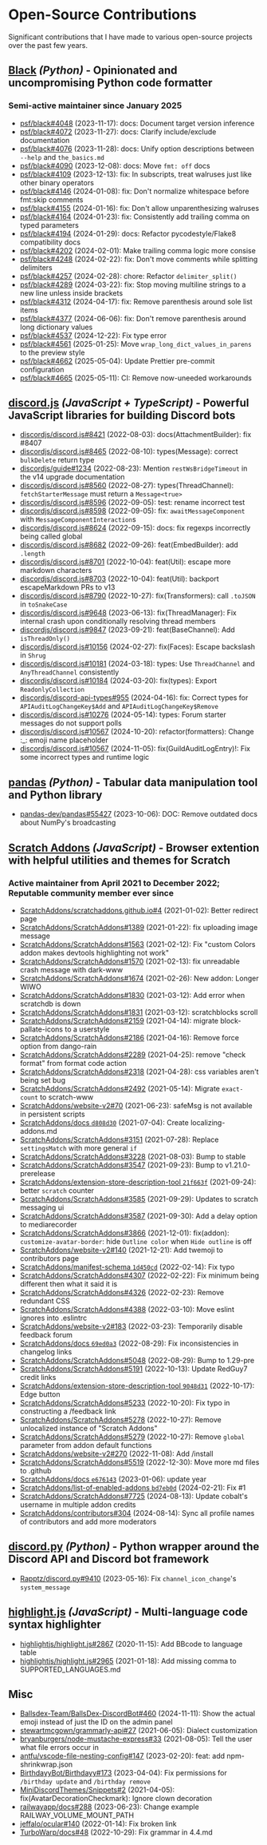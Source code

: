 # Open-Source Contributions

Significant contributions that I have made to various open-source projects over the past few years.

## [Black](https://black.readthedocs.io/en/stable/) *(Python)* - Opinionated and uncompromising Python code formatter

### Semi-active maintainer since January 2025

-   [psf/black#4048](https://github.com/psf/black/pull/4048) (2023-11-17): docs: Document target version inference
-   [psf/black#4072](https://github.com/psf/black/pull/4072) (2023-11-27): docs: Clarify include/exclude documentation
-   [psf/black#4076](https://github.com/psf/black/pull/4076) (2023-11-28): docs: Unify option descriptions between `--help` and `the_basics.md`
-   [psf/black#4090](https://github.com/psf/black/pull/4090) (2023-12-08): docs: Move `fmt: off` docs
-   [psf/black#4109](https://github.com/psf/black/pull/4109) (2023-12-13): fix: In subscripts, treat walruses just like other binary operators
-   [psf/black#4146](https://github.com/psf/black/pull/4146) (2024-01-08): fix: Don't normalize whitespace before fmt:skip comments
-   [psf/black#4155](https://github.com/psf/black/pull/4155) (2024-01-16): fix: Don't allow unparenthesizing walruses
-   [psf/black#4164](https://github.com/psf/black/pull/4164) (2024-01-23): fix: Consistently add trailing comma on typed parameters
-   [psf/black#4194](https://github.com/psf/black/pull/4194) (2024-01-29): docs: Refactor pycodestyle/Flake8 compatibility docs
-   [psf/black#4202](https://github.com/psf/black/pull/4202) (2024-02-01): Make trailing comma logic more consise
-   [psf/black#4248](https://github.com/psf/black/pull/4248) (2024-02-22): fix: Don't move comments while splitting delimiters
-   [psf/black#4257](https://github.com/psf/black/pull/4257) (2024-02-28): chore: Refactor `delimiter_split()`
-   [psf/black#4289](https://github.com/psf/black/pull/4289) (2024-03-22): fix: Stop moving multiline strings to a new line unless inside brackets
-   [psf/black#4312](https://github.com/psf/black/pull/4312) (2024-04-17): fix: Remove parenthesis around sole list items
-   [psf/black#4377](https://github.com/psf/black/pull/4377) (2024-06-06): fix: Don't remove parenthesis around long dictionary values
-   [psf/black#4537](https://github.com/psf/black/pull/4537) (2024-12-22): Fix type error
-   [psf/black#4561](https://github.com/psf/black/pull/4561) (2025-01-25): Move `wrap_long_dict_values_in_parens` to the preview style
-   [psf/black#4662](https://github.com/psf/black/pull/4662) (2025-05-04): Update Prettier pre-commit configuration
-   [psf/black#4665](https://github.com/psf/black/pull/4665) (2025-05-11): CI: Remove now-uneeded workarounds

## [discord.js](https://discord.js.org/) *(JavaScript + TypeScript)* - Powerful JavaScript libraries for building Discord bots

-   [discordjs/discord.js#8421](https://github.com/discordjs/discord.js/pull/8421) (2022-08-03): docs(AttachmentBuilder): fix #8407
-   [discordjs/discord.js#8465](https://github.com/discordjs/discord.js/pull/8465) (2022-08-10): types(Message): correct `bulkDelete` return type
-   [discordjs/guide#1234](https://github.com/discordjs/guide/pull/1234) (2022-08-23): Mention `restWsBridgeTimeout` in the v14 upgrade documentation
-   [discordjs/discord.js#8560](https://github.com/discordjs/discord.js/pull/8560) (2022-08-27): types(ThreadChannel): `fetchStarterMessage` must return a `Message<true>`
-   [discordjs/discord.js#8596](https://github.com/discordjs/discord.js/pull/8596) (2022-09-05): test: rename incorrect test
-   [discordjs/discord.js#8598](https://github.com/discordjs/discord.js/pull/8598) (2022-09-05): fix: `awaitMessageComponent` with `MessageComponentInteraction`s
-   [discordjs/discord.js#8624](https://github.com/discordjs/discord.js/pull/8624) (2022-09-15): docs: fix regexps incorrectly being called global
-   [discordjs/discord.js#8682](https://github.com/discordjs/discord.js/pull/8682) (2022-09-26): feat(EmbedBuilder): add `.length`
-   [discordjs/discord.js#8701](https://github.com/discordjs/discord.js/pull/8701) (2022-10-04): feat(Util): escape more markdown characters
-   [discordjs/discord.js#8703](https://github.com/discordjs/discord.js/pull/8703) (2022-10-04): feat(Util): backport escapeMarkdown PRs to v13
-   [discordjs/discord.js#8790](https://github.com/discordjs/discord.js/pull/8790) (2022-10-27): fix(Transformers): call `.toJSON` in `toSnakeCase`
-   [discordjs/discord.js#9648](https://github.com/discordjs/discord.js/pull/9648) (2023-06-13): fix(ThreadManager): Fix internal crash upon conditionally resolving thread members
-   [discordjs/discord.js#9847](https://github.com/discordjs/discord.js/pull/9847) (2023-09-21): feat(BaseChannel): Add `isThreadOnly()`
-   [discordjs/discord.js#10156](https://github.com/discordjs/discord.js/pull/10156) (2024-02-27): fix(Faces): Escape backslash in `Shrug`
-   [discordjs/discord.js#10181](https://github.com/discordjs/discord.js/pull/10181) (2024-03-18): types: Use `ThreadChannel` and `AnyThreadChannel` consistently
-   [discordjs/discord.js#10184](https://github.com/discordjs/discord.js/pull/10184) (2024-03-20): fix(types): Export `ReadonlyCollection`
-   [discordjs/discord-api-types#955](https://github.com/discordjs/discord-api-types/pull/955) (2024-04-16): fix: Correct types for `APIAuditLogChangeKey$Add` and `APIAuditLogChangeKey$Remove`
-   [discordjs/discord.js#10276](https://github.com/discordjs/discord.js/pull/10276) (2024-05-14): types: Forum starter messages do not support polls
-   [discordjs/discord.js#10567](https://github.com/discordjs/discord.js/pull/10567) (2024-10-20): refactor(formatters): Change :_: emoji name placeholder
-   [discordjs/discord.js#10567](https://github.com/discordjs/discord.js/pull/10591) (2024-11-05): fix(GuildAuditLogEntry)!: Fix some incorrect types and runtime logic

## [pandas](https://pandas.pydata.org/) *(Python)* - Tabular data manipulation tool and Python library

-   [pandas-dev/pandas#55427](https://github.com/pandas-dev/pandas/pull/55427) (2023-10-06): DOC: Remove outdated docs about NumPy's broadcasting

## [Scratch Addons](https://scratchaddons.com/) *(JavaScript)* - Browser extention with helpful utilities and themes for Scratch

### Active maintainer from April 2021 to December 2022; Reputable community member ever since

-   [ScratchAddons/scratchaddons.github.io#4](https://github.com/ScratchAddons/scratchaddons.github.io/pull/4) (2021-01-02): Better redirect page
-   [ScratchAddons/ScratchAddons#1389](https://github.com/ScratchAddons/ScratchAddons/pull/1389) (2021-01-22): fix uploading image message
-   [ScratchAddons/ScratchAddons#1563](https://github.com/ScratchAddons/ScratchAddons/pull/1563) (2021-02-12): Fix "custom Colors addon makes devtools highlighting not work"
-   [ScratchAddons/ScratchAddons#1570](https://github.com/ScratchAddons/ScratchAddons/pull/1570) (2021-02-13): fix unreadable crash message with dark-www
-   [ScratchAddons/ScratchAddons#1674](https://github.com/ScratchAddons/ScratchAddons/pull/1674) (2021-02-26): New addon: Longer WIWO
-   [ScratchAddons/ScratchAddons#1830](https://github.com/ScratchAddons/ScratchAddons/pull/1830) (2021-03-12): Add error when scratchdb is down
-   [ScratchAddons/ScratchAddons#1831](https://github.com/ScratchAddons/ScratchAddons/pull/1831) (2021-03-12): scratchblocks scroll
-   [ScratchAddons/ScratchAddons#2159](https://github.com/ScratchAddons/ScratchAddons/pull/2159) (2021-04-14): migrate block-pallate-icons to a userstyle
-   [ScratchAddons/ScratchAddons#2186](https://github.com/ScratchAddons/ScratchAddons/pull/2186) (2021-04-16): Remove force option from dango-rain
-   [ScratchAddons/ScratchAddons#2289](https://github.com/ScratchAddons/ScratchAddons/pull/2289) (2021-04-25): remove "check format" from format code action
-   [ScratchAddons/ScratchAddons#2318](https://github.com/ScratchAddons/ScratchAddons/pull/2318) (2021-04-28): css variables aren't being set bug
-   [ScratchAddons/ScratchAddons#2492](https://github.com/ScratchAddons/ScratchAddons/pull/2492) (2021-05-14): Migrate `exact-count` to scratch-www
-   [ScratchAddons/website-v2#70](https://github.com/ScratchAddons/website-v2/pull/70) (2021-06-23): safeMsg is not available in persistent scripts
-   [ScratchAddons/docs `d808d30`](https://github.com/ScratchAddons/docs/commit/d808d30) (2021-07-04): Create localizing-addons.md
-   [ScratchAddons/ScratchAddons#3151](https://github.com/ScratchAddons/ScratchAddons/pull/3151) (2021-07-28): Replace `settingsMatch` with more general `if`
-   [ScratchAddons/ScratchAddons#3228](https://github.com/ScratchAddons/ScratchAddons/pull/3228) (2021-08-03): Bump to stable
-   [ScratchAddons/ScratchAddons#3547](https://github.com/ScratchAddons/ScratchAddons/pull/3547) (2021-09-23): Bump to v1.21.0-prerelease
-   [ScratchAddons/extension-store-description-tool `21f663f`](https://github.com/ScratchAddons/extension-store-description-tool/commit/21f663f) (2021-09-24): better `scratch` counter
-   [ScratchAddons/ScratchAddons#3585](https://github.com/ScratchAddons/ScratchAddons/pull/3585) (2021-09-29): Updates to scratch messaging ui
-   [ScratchAddons/ScratchAddons#3587](https://github.com/ScratchAddons/ScratchAddons/pull/3587) (2021-09-30): Add a delay option to mediarecorder
-   [ScratchAddons/ScratchAddons#3866](https://github.com/ScratchAddons/ScratchAddons/pull/3866) (2021-12-01): fix(addon): `customize-avatar-border`: hide `Outline color` when `Hide outline` is off
-   [ScratchAddons/website-v2#140](https://github.com/ScratchAddons/website-v2/pull/140) (2021-12-21): Add twemoji to contributors page
-   [ScratchAddons/manifest-schema `1d450cd`](https://github.com/ScratchAddons/manifest-schema/commit/1d450cd) (2022-02-14): Fix typo
-   [ScratchAddons/ScratchAddons#4307](https://github.com/ScratchAddons/ScratchAddons/pull/4307) (2022-02-22): Fix minimum being different then what it said it is
-   [ScratchAddons/ScratchAddons#4326](https://github.com/ScratchAddons/ScratchAddons/pull/4326) (2022-02-23): Remove redundant CSS
-   [ScratchAddons/ScratchAddons#4388](https://github.com/ScratchAddons/ScratchAddons/pull/4388) (2022-03-10): Move eslint ignores into .eslintrc
-   [ScratchAddons/website-v2#183](https://github.com/ScratchAddons/website-v2/pull/183) (2022-03-23): Temporarily disable feedback forum
-   [ScratchAddons/docs `69ed0a3`](https://github.com/ScratchAddons/docs/commit/69ed0a3) (2022-08-29): Fix inconsistencies in changelog links
-   [ScratchAddons/ScratchAddons#5048](https://github.com/ScratchAddons/ScratchAddons/pull/5048) (2022-08-29): Bump to 1.29-pre
-   [ScratchAddons/ScratchAddons#5191](https://github.com/ScratchAddons/ScratchAddons/pull/5191) (2022-10-13): Update RedGuy7 credit links
-   [ScratchAddons/extension-store-description-tool `9048d31`](https://github.com/ScratchAddons/extension-store-description-tool/commit/9048d31) (2022-10-17): Edge button
-   [ScratchAddons/ScratchAddons#5233](https://github.com/ScratchAddons/ScratchAddons/pull/5233) (2022-10-20): Fix typo in constructing a /feedback link
-   [ScratchAddons/ScratchAddons#5278](https://github.com/ScratchAddons/ScratchAddons/pull/5278) (2022-10-27): Remove unlocalized instance of "Scratch Addons"
-   [ScratchAddons/ScratchAddons#5279](https://github.com/ScratchAddons/ScratchAddons/pull/5279) (2022-10-27): Remove `global` parameter from addon default functions
-   [ScratchAddons/website-v2#270](https://github.com/ScratchAddons/website-v2/pull/270) (2022-11-08): Add /install
-   [ScratchAddons/ScratchAddons#5519](https://github.com/ScratchAddons/ScratchAddons/pull/5519) (2022-12-30): Move more md files to .github
-   [ScratchAddons/docs `e676143`](https://github.com/ScratchAddons/docs/commit/e676143) (2023-01-06): update year
-   [ScratchAddons/list-of-enabled-addons `bd7eb0d`](https://github.com/ScratchAddons/list-of-enabled-addons/commit/bd7eb0d) (2024-02-21): Fix #1
-   [ScratchAddons/ScratchAddons#7725](https://github.com/ScratchAddons/ScratchAddons/pull/7725) (2024-08-13): Update cobalt's username in multiple addon credits
-   [ScratchAddons/contributors#304](https://github.com/ScratchAddons/contributors/pull/304) (2024-08-14): Sync all profile names of contributors and add more moderators

## [discord.py](https://discordpy.readthedocs.io/en/stable/) *(Python)* - Python wrapper around the Discord API and Discord bot framework

-   [Rapptz/discord.py#9410](https://github.com/Rapptz/discord.py/pull/9410) (2023-05-16): Fix `channel_icon_change`'s `system_message`

## [highlight.js](https://highlightjs.org/) *(JavaScript)* - Multi-language code syntax highlighter

-   [highlightjs/highlight.js#2867](https://github.com/highlightjs/highlight.js/pull/2867) (2020-11-15): Add BBcode to language table
-   [highlightjs/highlight.js#2965](https://github.com/highlightjs/highlight.js/pull/2965) (2021-01-18): Add missing comma to SUPPORTED_LANGUAGES.md

## Misc

-   [Ballsdex-Team/BallsDex-DiscordBot#460](https://github.com/Ballsdex-Team/BallsDex-DiscordBot/pull/460) (2024-11-11): Show the actual emoji instead of just the ID on the admin panel
-   [stewartmcgown/grammarly-api#27](https://github.com/stewartmcgown/grammarly-api/pull/27) (2021-06-05): Dialect customization
-   [bryanburgers/node-mustache-express#33](https://github.com/bryanburgers/node-mustache-express/pull/33) (2021-08-05): Tell the user what file errors occur in
-   [antfu/vscode-file-nesting-config#147](https://github.com/antfu/vscode-file-nesting-config/pull/147) (2023-02-20): feat: add npm-shrinkwrap.json
-   [BirthdayyBot/Birthdayy#173](https://github.com/BirthdayyBot/Birthdayy/pull/173) (2023-04-04): Fix permissions for `/birthday update` and `/birthday remove`
-   [MiniDiscordThemes/Snippets#2](https://github.com/MiniDiscordThemes/Snippets/pull/2) (2021-04-05): fix(AvatarDecorationCheckmark): Ignore clown decoration
-   [railwayapp/docs#288](https://github.com/railwayapp/docs/pull/288) (2023-06-23): Change example RAILWAY_VOLUME_MOUNT_PATH
-   [jeffalo/ocular#140](https://github.com/jeffalo/ocular/pull/137) (2022-01-14): Fix broken link
-   [TurboWarp/docs#48](https://github.com/TurboWarp/docs/pull/48) (2022-10-29): Fix grammar in 4.4.md
